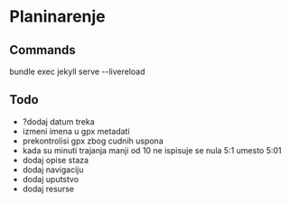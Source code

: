 # Planinarenje

## Commands

bundle exec jekyll serve --livereload

## Todo

- ?dodaj datum treka
- izmeni imena u gpx metadati
- prekontrolisi gpx zbog cudnih uspona
- kada su minuti trajanja manji od 10 ne ispisuje se nula 5:1 umesto 5:01
- dodaj opise staza
- dodaj navigaciju
- dodaj uputstvo
- dodaj resurse